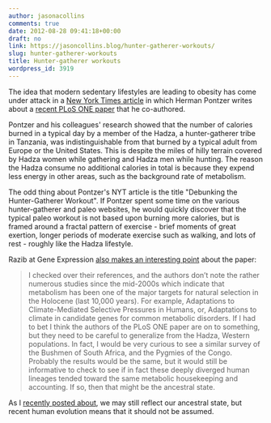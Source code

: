 ```yaml
---
author: jasonacollins
comments: true
date: 2012-08-28 09:41:18+00:00
draft: no
link: https://jasoncollins.blog/hunter-gatherer-workouts/
slug: hunter-gatherer-workouts
title: Hunter-gatherer workouts
wordpress_id: 3919
---
```


The idea that modern sedentary lifestyles are leading to obesity has come under attack in a [New York Times article](http://www.nytimes.com/2012/08/26/opinion/sunday/debunking-the-hunter-gatherer-workout.html) in which Herman Pontzer writes about a [recent PLoS ONE paper](http://www.plosone.org/article/info%3Adoi%2F10.1371%2Fjournal.pone.0040503) that he co-authored.

Pontzer and his colleagues' research showed that the number of calories burned in a typical day by a member of the Hadza, a hunter-gatherer tribe in Tanzania, was indistinguishable from that burned by a typical adult from Europe or the United States. This is despite the miles of hilly terrain covered by Hadza women while gathering and Hadza men while hunting. The reason the Hadza consume no additional calories in total is because they expend less energy in other areas, such as the background rate of metabolism.

The odd thing about Pontzer's NYT article is the title "Debunking the Hunter-Gatherer Workout". If Pontzer spent some time on the various hunter-gatherer and paleo websites, he would quickly discover that the typical paleo workout is not based upon burning more calories, but is framed around a fractal pattern of exercise - brief moments of great exertion, longer periods of moderate exercise such as walking, and lots of rest - roughly like the Hadza lifestyle.

Razib at Gene Expression [also makes an interesting point](http://blogs.discovermagazine.com/gnxp/2012/08/eat-smarter-dont-work-out-harder/) about the paper:



<blockquote>I checked over their references, and the authors don’t note the rather numerous studies since the mid-2000s which indicate that metabolism has been one of the major targets for natural selection in the Holocene (last 10,000 years). For example, Adaptations to Climate-Mediated Selective Pressures in Humans, or, Adaptations to climate in candidate genes for common metabolic disorders. If I had to bet I think the authors of the PLoS ONE paper are on to something, but they need to be careful to generalize from the Hadza, Western populations. In fact, I would be very curious to see a similar survey of the Bushmen of South Africa, and the Pygmies of the Congo. Probably the results would be the same, but it would still be informative to check to see if in fact these deeply diverged human lineages tended toward the same metabolic housekeeping and accounting. If so, then that might be the ancestral state.</blockquote>



As I [recently posted about](https://jasoncollins.blog/not-quite-paleo/), we may still reflect our ancestral state, but recent human evolution means that it should not be assumed.
